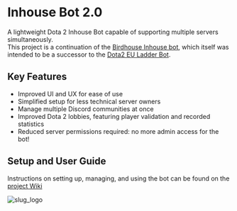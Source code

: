 # Inhouse Bot 2.0
A lightweight Dota 2 Inhouse Bot capable of supporting multiple servers simultaneously. <br> 
This project is a continuation of the [Birdhouse Inhouse bot](https://github.com/Samsquamptch/BirdHouse-Inhouse-Bot), 
which itself was intended to be a successor to the [Dota2 EU Ladder Bot](https://github.com/UncleVasya/Dota2-EU-Ladder).

## Key Features
- Improved UI and UX for ease of use
- Simplified setup for less technical server owners
- Manage multiple Discord communities at once
- Improved Dota 2 lobbies, featuring player validation and recorded statistics
- Reduced server permissions required: no more admin access for the bot!

## Setup and User Guide
Instructions on setting up, managing, and using the bot can be found on the [project Wiki](https://github.com/Samsquamptch/inhouse-bot-2.0/wiki)

![slug_logo](https://github.com/user-attachments/assets/8853078a-10b5-477b-8fd0-7ae5f444591f)
